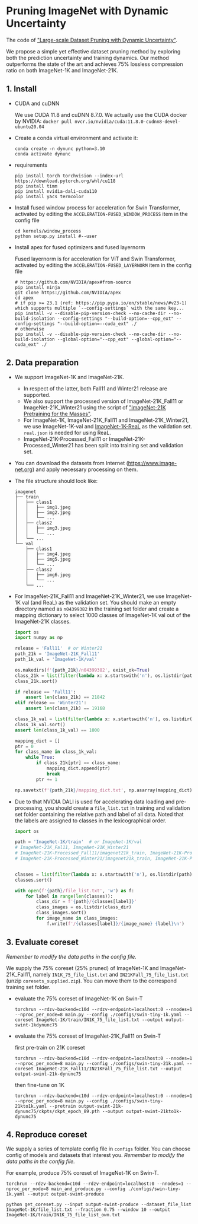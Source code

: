 # Pruning ImageNet with Dynamic Uncertainty

The code of ["Large-scale Dataset Pruning with Dynamic Uncertainty"](https://arxiv.org/abs/2306.05175). 

We propose a simple yet effective dataset pruning method by exploring both the prediction uncertainty and training dynamics.  Our method outperforms the state of the art and achieves 75% lossless compression ratio on both ImageNet-1K and ImageNet-21K. 



## 1. Install

* CUDA and cuDNN

  We use CUDA 11.8 and cuDNN 8.7.0. We actually use the CUDA docker by NVIDIA: `docker pull nvcr.io/nvidia/cuda:11.8.0-cudnn8-devel-ubuntu20.04`

* Create a conda virtual environment and activate it:

  ```
  conda create -n dynunc python=3.10
  conda activate dynunc
  ```

* requirements

  ```
  pip install torch torchvision --index-url https://download.pytorch.org/whl/cu118
  pip install timm
  pip install nvidia-dali-cuda110
  pip install yacs termcolor
  ```

* Install fused window process for acceleration for Swin Transformer, activated by editing the `ACCELERATION-FUSED_WINDOW_PROCESS` item in the config file

  ```
  cd kernels/window_process
  python setup.py install #--user
  ```

* Install apex for fused optimizers and fused layernorm

  Fused layernorm is for acceleration for ViT and Swin Transformer, activated by editing the `ACCELERATION-FUSED_LAYERNORM` item in the config file
  
  ```
  # https://github.com/NVIDIA/apex#from-source
  pip install ninja
  git clone https://github.com/NVIDIA/apex
  cd apex
  # if pip >= 23.1 (ref: https://pip.pypa.io/en/stable/news/#v23-1) which supports multiple `--config-settings` with the same key... 
  pip install -v --disable-pip-version-check --no-cache-dir --no-build-isolation --config-settings "--build-option=--cpp_ext" --config-settings "--build-option=--cuda_ext" ./
  # otherwise
  pip install -v --disable-pip-version-check --no-cache-dir --no-build-isolation --global-option="--cpp_ext" --global-option="--cuda_ext" ./
  ```
  



## 2. Data preparation

* We support ImageNet-1K and ImageNet-21K. 
  * In respect of the latter, both Fall11 and Winter21 release are supported. 
  * We also support the processed version of ImageNet-21K_Fall11 or ImageNet-21K_Winter21 using the script of ["ImageNet-21K Pretraining for the Masses"](https://arxiv.org/abs/2104.10972).
  * For ImageNet-1K, ImageNet-21K_Fall11 and ImageNet-21K_Winter21, we use ImageNet-1K-val and [ImageNet-1K-ReaL](https://github.com/google-research/reassessed-imagenet) as the validation set. `real.json` is needed for using ReaL.
  * ImageNet-21K-Processed_Fall11 or ImageNet-21K-Processed_Winter21 has been split into training set and validation set.

* You can download the datasets from Internet (https://www.image-net.org) and apply necessary processing on them.

- The file structure should look like:

  ```
  imagenet
  ├── train
  │   ├── class1
  │   │   ├── img1.jpeg
  │   │   ├── img2.jpeg
  │   │   └── ...
  │   ├── class2
  │   │   ├── img3.jpeg
  │   │   └── ...
  │   └── ...
  └── val
      ├── class1
      │   ├── img4.jpeg
      │   ├── img5.jpeg
      │   └── ...
      ├── class2
      │   ├── img6.jpeg
      │   └── ...
      └── ...
  ```

* For ImageNet-21K_Fall11 and ImageNet-21K_Winter21, we use ImageNet-1K val (and ReaL) as the validation set. You should make an empty directory named as `n04399382` in the training set folder and create a mapping dictionary to select 1000 classes of ImageNet-1K val out of the ImageNet-21K classes.

  ```python
  import os
  import numpy as np
  
  release = 'Fall11'  # or Winter21
  path_21k = 'ImageNet-21K_Fall11'
  path_1k_val = 'ImageNet-1K/val'
  
  os.makedirs(f'{path_21k}/n04399382', exist_ok=True)
  class_21k = list(filter(lambda x: x.startswith('n'), os.listdir(path_21k)))
  class_21k.sort()
  
  if release == 'Fall11':
      assert len(class_21k) == 21842
  elif release == 'Winter21':
      assert len(class_21k) == 19168
  
  class_1k_val = list(filter(lambda x: x.startswith('n'), os.listdir(path_1k_val)))
  class_1k_val.sort()
  assert len(class_1k_val) == 1000
  
  mapping_dict = []
  ptr = 0
  for class_name in class_1k_val:
      while True:
          if class_21k[ptr] == class_name:
              mapping_dict.append(ptr)
              break
          ptr += 1
  
  np.savetxt(f'{path_21k}/mapping_dict.txt', np.asarray(mapping_dict))
  ```

* Due to that NVIDIA DALI is used for accelerating data loading and pre-processing, you should create a `file_list.txt` in training and validation set folder containing the relative path and label of all data. Noted that the labels are assigned to classes in the lexicographical order.

  ```python
  import os
  
  path = 'ImageNet-1K/train'  # or ImageNet-1K/val
  # ImageNet-21K_Fal11, ImageNet-21K_Winter21 
  # ImageNet-21K-Processed_Fall11/imagenet21k_train, ImageNet-21K-Processed_Fall11/imagenet21k_val,
  # ImageNet-21K-Processed_Winter21/imagenet21k_train, ImageNet-21K-Processed_Winter21/imagenet21k_val
  
  
  classes = list(filter(lambda x: x.startswith('n'), os.listdir(path)))
  classes.sort()
  
  with open(f'{path}/file_list.txt', 'w') as f:
      for label in range(len(classes)):
          class_dir = f'{path}/{classes[label]}'
          class_images = os.listdir(class_dir)
          class_images.sort()
          for image_name in class_images:
              f.write(f'/{classes[label]}/{image_name} {label}\n')
  ```



## 3. Evaluate coreset

*Remember to modify the data paths in the config file.*

We supply the 75% coreset (25% pruned) of ImageNet-1K and ImageNet-21K_Fall11, namely `IN1K_75_file_list.txt` and `IN21KFall_75_file_list.txt` (unzip `coresets_supplied.zip`). You can move them to the correspond training set folder.

* evaluate the 75% coreset of ImageNet-1K on Swin-T

  ```
  torchrun --rdzv-backend=c10d --rdzv-endpoint=localhost:0 --nnodes=1 --nproc_per_node=8 main.py --config ./configs/swin-tiny-1k.yaml --coreset ImageNet-1K/train/IN1K_75_file_list.txt --output output-swint-1kdynunc75
  ```
  
* evaluate the 75% coreset of ImageNet-21K_Fall11 on Swin-T

  first pre-train on 21K coreset

  ```
  torchrun --rdzv-backend=c10d --rdzv-endpoint=localhost:0 --nnodes=1 --nproc_per_node=8 main.py --config ./configs/swin-tiny-21k.yaml --coreset ImageNet-21K_Fall11/IN21KFall_75_file_list.txt --output output-swint-21k-dynunc75
  ```
  
  then fine-tune on 1K

  ```
  torchrun --rdzv-backend=c10d --rdzv-endpoint=localhost:0 --nnodes=1 --nproc_per_node=8 main.py --config ./configs/swin-tiny-21kto1k.yaml --pretrain output-swint-21k-dynunc75/ckpts/ckpt_epoch_89.pth --output output-swint-21kto1k-dynunc75
  ```
  
  

## 4. Reproduce coreset

We supply a series of template config file in `configs` folder. You can choose config of models and datasets that interest you. *Remember to modify the data paths in the config file.*

For example, produce 75% coreset of ImageNet-1K on Swin-T.

```
torchrun --rdzv-backend=c10d --rdzv-endpoint=localhost:0 --nnodes=1 --nproc_per_node=8 main_and_produce.py --config ./configs/swin-tiny-1k.yaml --output output-swint-produce

python get_coreset.py --input output-swint-produce --dataset_file_list ImageNet-1K/file_list.txt --fraction 0.75 --window 10 --output ImageNet-1K/train/IN1K_75_file_list_own.txt
```